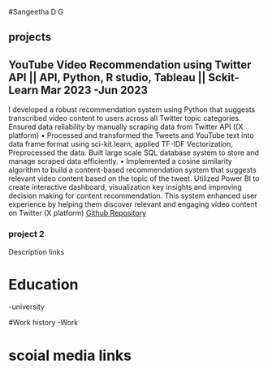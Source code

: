 #Sangeetha D G
## projects 

## YouTube Video Recommendation using Twitter API || API, Python, R studio, Tableau || Sckit-Learn Mar 2023 -Jun 2023
I developed a robust recommendation system using Python that suggests transcribed video content to users across all Twitter topic categories. Ensured data reliability by
manually scraping data from Twitter API ((X platform)
• Processed and transformed the Tweets and YouTube text into data frame format using sci-kit learn, applied TF-IDF Vectorization, Preprocessed the data. Built large scale SQL
database system to store and manage scraped data efficiently.
• Implemented a cosine similarity algorithm to build a content-based recommendation system that suggests relevant video content based on the topic of the tweet. Utilized Power
BI to create interactive dashboard, visualization key insights and improving decision making for content recommendation. This system enhanced user experience by helping them
discover relevant and engaging video content on Twitter (X platform)
[Github Repository](https://github.com/93san/project_data_mining)
### project 2 
Description
links

# Education
-university

#Work history
-Work

# scoial media links
